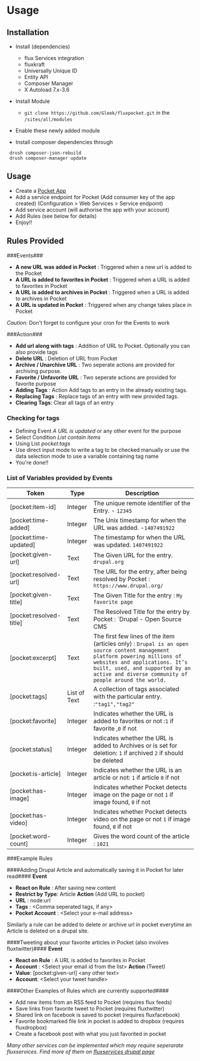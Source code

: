Usage
======


Installation
------------

- Install (dependencies)
  - flux Services integration
  - fluxkraft
  - Universally Unique ID
  - Entity API
  - Composer Manager
  - X Autoload 7.x-3.6

- Install Module
  - `git clone https://github.com/Gleek/fluxpocket.git` in the `/sites/all/modules`
- Enable these newly added module
- Install composer dependencies through
```
 drush composer-json-rebuild
 drush composer-manager update
```


Usage
-------

- Create a [Pocket App](http://getpocket.com/developer/apps/new)
- Add a service endpoint for Pocket (Add consumer key of the app created) (Configuration > Web Services > Service endpoint)
- Add service account (will authorise the app with your account)
- Add Rules (see below for details)
- Enjoy!!


Rules Provided
-----------------

###Events###
  - **A new URL was added in Pocket** : Triggered when a new url is added to the Pocket
  - **A URL is added to favorites in Pocket** : Triggered when a URL is added to favorites in Pocket
  - **A URL is added to archives in Pocket** : Triggered when a URL is added to archives in Pocket
  - **A URL is updated in Pocket** : Triggered when any change takes place in Pocket

*Caution:* Don't forget to configure your cron for the Events to work

###Action###
  - **Add url along with tags** : Addition of URL to Pocket. Optionally you can also provide tags
  - **Delete URL** : Deletion of URL from Pocket
  - **Archive / Unarchive URL** : Two seperate actions are provided for archiving purpose.
  - **Favorite / Unfavorite URL** : Two seperate actions are provided for favorite purpose
  - **Adding Tags** : Action Add tags to an entry in the already existing tags.
  - **Replacing Tags** : Replace tags of an entry with new provided tags.
  - **Clearing Tags**: Clear all tags of an entry


### Checking for tags ###

- Defining Event *A URL is updated* or any other event for the purpose
- Select Condition *List contain items*
- Using List *pocket:tags*
- Use direct input mode to write a tag to be checked manually or use the data selection mode to use a variable containing tag name
- You're done!!

### List of Variables provided by Events ###

|Token                   | Type         | Description                                |
|------------------------|--------------|--------------------------------------------|
| [pocket:item-id]	     | Integer      |   The unique remote identifier of the Entry.  - `12345`|
| [pocket:time-added]    | Integer	    |   The Unix timestamp for when the URL was added.  -`1407491922`|
| [pocket:time-updated]	 | Integer      |   The timestamp for when the URL was updated.  `1407491922` |
| [pocket:given-url]	 | Text         |   The Given URL for the entry.  `drupal.org`|
| [pocket:resolved-url]	 | Text         |   The URL for the entry, after being resolved by Pocket : `https://www.drupal.org/`|
| [pocket:given-title]   | Text         |	The Given Title for the entry : `My favorite page`|
| [pocket:resolved-title]| Text         |	The Resolved Title for the entry by Pocket : `Drupal - Open Source CMS | Drupal.org`|
| [pocket:excerpt]       | Text         |   The first few lines of the item (articles only) : `Drupal is an open source content management platform powering millions of websites and applications. It’s built, used, and supported by an active and diverse community of people around the world.`|
| [pocket:tags]	         | List of Text |   A collection of tags associated with the particular entry. :`"tag1","tag2"`|
| [pocket:favorite]		 | Integer      |   Indicates whether the URL is added to favorites or not :`1` if favorite ,`0` if not |
| [pocket:status]		 | Integer      |   Indicates whether the URL is added to Archives or is set for deletion: `1` if archived `2` if should be deleted |
| [pocket:is-article]	 | Integer      |	Indicates whether the URL is an article or not: `1` if article `0` if not |
| [pocket:has-image]	 | Integer      |	Indicates whether Pocket detects image on the page or not `1` if image found, `0` if not |
| [pocket:has-video]     | Integer	    |	Indicates whether Pocket detects video on the page or not `1` if image found, `0` if not |
| [pocket:word-count]	 | Integer	    |   Gives the word count of the article : `1021`|

###Example Rules

####Adding Drupal Article and automatically saving it in Pocket for later read####
**Event**
- **React on Rule** : After saving new content
- **Restrict by Type**: Article
**Action** (Add URL to pocket)
- **URL** : node:url
- **Tags** : \<Comma seperated tags, if any\>
- **Pocket Account** : \<Select your e-mail address\>

Similarly a rule can be added to delete or archive url in pocket everytime an Article is deleted on a drupal site.

####Tweeting about your favorite articles in Pocket (also involves fluxtwitter)####
**Event**
- **React on Rule** : A URL is added to favorites in Pocket
- **Account** : \<Select your email id from the list\>
**Action** (Tweet)
- **Value**: \[pocket:given-url] <any other text\>
- **Account**: \<Select your tweet handle\>


####Other Examples of Rules which are currently supported####

- Add new items from an RSS feed to Pocket (requires flux feeds)
- Save links from favorite tweet to Pocket (requires fluxtwitter)
- Shared link on facebook is saved to pocket (requires fluxfacebook)
- Favorite bookmarked file link in pocket is added to dropbox (requires fluxdropbox)
- Create a facebook post with what you just favorited in pocket

*Many other services can be implemented which may require seperarate fluxservices. Find more of them on [fluxservices drupal page](https://www.drupal.org/project/fluxservice)*
